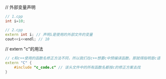 // 外部变量声明
```cpp
// 1.cpp
int i=10;
```

```cpp
// 2.cpp
extern int i; // 声明i是使用的外部文件的变量
cout<<i<<endl; // 10
```

// extern "c"的用法
```cpp
// c和c++使用的函数名修正方法不同，所以我们在c++想要c中预编译函数，那就得指明是c语言链接性
extern "C" {
    #include "c_code.c" // 该头文件中的所有函数名都按c的修正方案去找
}
```